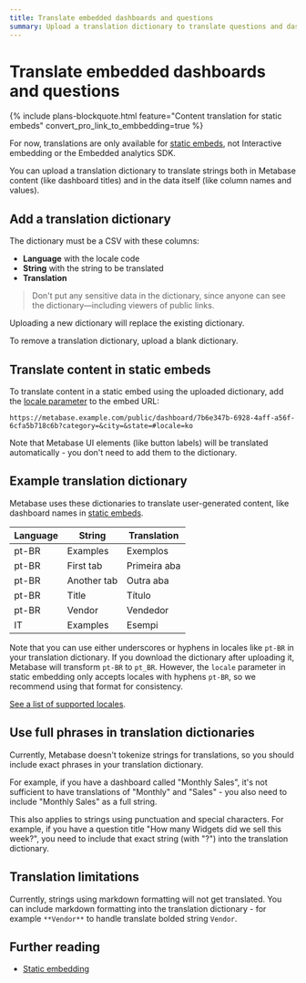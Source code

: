 ```yaml
---
title: Translate embedded dashboards and questions
summary: Upload a translation dictionary to translate questions and dashboards into different languages. Only available for static embeds.
---
```


# Translate embedded dashboards and questions

{% include plans-blockquote.html feature="Content translation for static embeds" convert_pro_link_to_embbedding=true %}

For now, translations are only available for [static embeds](./static-embedding.md), not Interactive embedding or the Embedded analytics SDK.

You can upload a translation dictionary to translate strings both in Metabase content (like dashboard titles) and in the data itself (like column names and values).

## Add a translation dictionary

The dictionary must be a CSV with these columns:

- **Language** with the locale code
- **String** with the string to be translated
- **Translation**

> Don't put any sensitive data in the dictionary, since anyone can see the dictionary—including viewers of public links.

Uploading a new dictionary will replace the existing dictionary.

To remove a translation dictionary, upload a blank dictionary.

## Translate content in static embeds

To translate content in a static embed using the uploaded dictionary, add the [locale parameter](./static-embedding-parameters.md#setting-the-language-for-a-static-embed) to the embed URL:

```
https://metabase.example.com/public/dashboard/7b6e347b-6928-4aff-a56f-6cfa5b718c6b?category=&city=&state=#locale=ko
```

Note that Metabase UI elements (like button labels) will be translated automatically - you don't need to add them to the dictionary.

## Example translation dictionary

Metabase uses these dictionaries to translate user-generated content, like dashboard names in [static embeds](./static-embedding.md).

| Language | String      | Translation  |
| -------- | ----------- | ------------ |
| pt-BR    | Examples    | Exemplos     |
| pt-BR    | First tab   | Primeira aba |
| pt-BR    | Another tab | Outra aba    |
| pt-BR    | Title       | Título       |
| pt-BR    | Vendor      | Vendedor     |
| IT       | Examples    | Esempi       |

Note that you can use either underscores or hyphens in locales like `pt-BR` in your translation dictionary. If you download the dictionary after uploading it, Metabase will transform `pt-BR` to `pt_BR`. However, the `locale` parameter in static embedding only accepts locales with hyphens `pt-BR`, so we recommend using that format for consistency.

[See a list of supported locales](../configuring-metabase/localization.md#supported-languages).

## Use full phrases in translation dictionaries

Currently, Metabase doesn't tokenize strings for translations, so you should include exact phrases in your translation dictionary.

For example, if you have a dashboard called "Monthly Sales", it's not sufficient to have translations of "Monthly" and "Sales" - you also need to include "Monthly Sales" as a full string.

This also applies to strings using punctuation and special characters. For example, if you have a question title "How many Widgets did we sell this week?", you need to include that exact string (with "?") into the translation dictionary.

## Translation limitations

Currently, strings using markdown formatting will not get translated. You can include markdown formatting into the translation dictionary - for example `**Vendor**` to handle translate bolded string `Vendor`.

## Further reading

- [Static embedding](./static-embedding.md)
